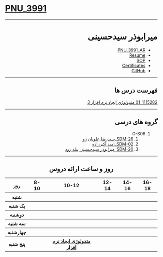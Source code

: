 # [PNU_3991](https://github.com/AliRazavi-edu/PNU_3991#TOC)

<div dir="rtl">
     
---------

# میرابوذر سیدحسینی
- [PNU_3991_AR](https://github.com/aboozar135//PNU_3991_AR)
- [Resume](https://aboozarhoseini.github.io/) 
- [SOP](https://saharzeinivand.github.io/Sop/)
- [Certificates](https://saharzeinivand.github.io/Certificates/)
- [GitHub](https://github.com/saharzeinivand)

------------------
## فهرست درس ها  

[1115282_01	متدولوژي ايجاد نرم افزار	3](https://github.com/saharzeinivand/PNU_3991_AR/tree/main/SoftwareDevelopmentMethodologies)

--------------
## گروه های درسی

1. G-S08 
     1. [SDM-26_سيدرضا علويان زو](https://github.com/AliRazavi-edu/PNU_3991/tree/master/_MSc/SoftwareDevelopmentMethodologies/1115282_01/26_%D8%B3%D9%8A%D8%AF%D8%B1%D8%B6%D8%A7%20%D8%B9%D9%84%D9%88%D9%8A%D8%A7%D9%86%20%D8%B2%D9%88)  
     2. [SDM-02_اميد اكبرزاده](https://github.com/AliRazavi-edu/PNU_3991/tree/master/_MSc/SoftwareDevelopmentMethodologies/1115282_01/02_%D8%A7%D9%85%D9%8A%D8%AF%20%D8%A7%D9%83%D8%A8%D8%B1%D8%B2%D8%A7%D8%AF%D9%87)
     3. [SDM-20_ميرابوذر سيدحسيني پيله رود](https://github.com/AliRazavi-edu/PNU_3991/tree/master/_MSc/SoftwareDevelopmentMethodologies/1115282_01/20_%D9%85%D9%8A%D8%B1%D8%A7%D8%A8%D9%88%D8%B0%D8%B1%20%D8%B3%D9%8A%D8%AF%D8%AD%D8%B3%D9%8A%D9%86%D9%8A%20%D9%BE%D9%8A%D9%84%D9%87%20%D8%B1%D9%88%D8%AF)


------------------
<div align="center">
     
## روز و ساعت ارائه دروس

</div>

<div dir="RTL">
     
<table style="width:100%">
  <tr>
    <th >16-18</th>
    <th >14-16</th>
    <th >12-14</th>
    <th>10-12</th>
    <th>8-10</th>
    <th>روز</th>
  </tr>
  <tr>
    <th ><a > </a></th>
    <th ><a > </a></th>
    <th ><a > </a></th>
    <th></th>
    <th ><a > </a></th>
    <th>شنبه</th>
  </tr>
   <tr>
    <th ></th>
    <th ></th>
    <th></th>
    <th></th>
    <th ><a > </a></th>
    <th>یک شنبه</th>
  </tr>
   <tr>
     <th ><a> </a> </th>
     <th ><a > </a></th>
     <th><a  > </a></th>
    <th ></th> 
    <th><a > </a></th>
  <th>دوشنبه</th>
  </tr>
   <tr>
    <th ></th>
    <th ></th>
    <th></th>
    <th></th>
    <th ><a > </a></th>
    <th>سه شنبه</th>
  </tr>
   <tr>
    <th ></th>
    <th ></th>
    <th></th>
    <th></th>
     <th ><a > </a></th>
    <th>چهارشنبه</th>
  </tr>
   <tr>
    <th ></th>
     <th ><a></a></th>
      <th ><a  href="https://github.com/AliRazavi-edu/PNU_3991/tree/master/_MSc/SoftwareArchitecture"></a>                </th>
     <th><a  href="https://github.com/AliRazavi-edu/PNU_3991/tree/master/_MSc/SoftwareDevelopmentMethodologies">متدولوژی ایجاد نرم افزار</a></th>
    <th><a href="https://github.com/AliRazavi-edu/PNU_3991/tree/master/_MSc/AdvancedSoftwareEngineering"></a>              </th>
       <th>پنج شنبه</th>
  </tr>
</table>

</div>
